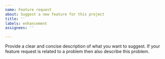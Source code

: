 ```yaml
---
name: Feature request
about: Suggest a new feature for this project
title: ''
labels: enhancement
assignees: ''

---
```


Provide a clear and concise description of what you want to suggest. If your feature request is related to a problem then also describe this problem.
